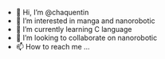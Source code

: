 - 👋 Hi, I’m @chaquentin
- 👀 I’m interested in manga and nanorobotic
- 🌱 I’m currently learning C language
- 💞️ I’m looking to collaborate on nanorobotic
- 📫 How to reach me ...

<!---
chaquentin/chaquentin is a ✨ special ✨ repository because its `README.md` (this file) appears on your GitHub profile.
You can click the Preview link to take a look at your changes.
--->
